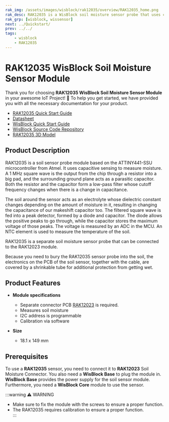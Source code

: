 ```yaml
---
rak_img: /assets/images/wisblock/rak12035/overview/RAK12035_home.png
rak_desc: RAK12035 is a WisBlock soil moisture sensor probe that uses capacitive sensing to measure the amount of moisture in the soil and the soil temperature.
rak_grp: [wisblock, wissensor]
next: ../Quickstart/
prev: ../../
tags:
    - wisblock
    - RAK12035
---
```



# RAK12035 WisBlock Soil Moisture Sensor Module

Thank you for choosing **RAK12035 WisBlock Soil Moisture Sensor Module** in your awesome IoT Project! 🎉 To help you get started, we have provided you with all the necessary documentation for your product.

* [RAK12035 Quick Start Guide](../Quickstart/)
* [Datasheet](../Datasheet/)
* <a href="../../Quickstart/" target="_blank">WisBlock Quick Start Guide</a>
* [WisBlock Source Code Repository](https://github.com/RAKWireless/WisBlock/)
* [RAK12035 3D Model](https://downloads.rakwireless.com/3D_File/WisBlock/3D_RAK12035.stp)

## Product Description

RAK12035 is a soil sensor probe module based on the ATTINY441-SSU microcontroller from Atmel. It uses capacitive sensing to measure moisture. A 1&nbsp;MHz square wave is the output from the chip through a resistor into a big pad, and the surrounding ground plane acts as a parasitic capacitor. Both the resistor and the capacitor form a low-pass filter whose cutoff frequency changes when there is a change in capacitance. 

The soil around the sensor acts as an electrolyte whose dielectric constant changes depending on the amount of moisture in it, resulting in changing the capacitance of our makeshift capacitor too. The filtered square wave is fed into a peak detector, formed by a diode and capacitor. The diode allows the positive peaks to go through, while the capacitor stores the maximum voltage of those peaks. The voltage is measured by an ADC in the MCU. An NTC element is used to measure the temperature of the soil.

RAK12035 is a separate soil moisture sensor probe that can be connected to the RAK12023 module.

Because you need to bury the RAK12035 sensor probe into the soil, the electronics on the PCB of the soil sensor, together with the cable, are covered by a shrinkable tube for additional protection from getting wet.

## Product Features

* **Module specifications**
    * Separate connector PCB [RAK12023](/Product-Categories/WisBlock/RAK12023/Overview/) is required.
    * Measures soil moisture
    * I2C address is programmable
    * Calibration via software

* **Size**
    * 18.1 x 149&nbsp;mm

## Prerequisites

To use a **RAK12035** sensor, you need to connect it to **RAK12023** Soil Moisture Connector. You also need a **WisBlock Base** to plug the module in. **WisBlock Base** provides the power supply for the soil sensor module. Furthermore, you need a **WisBlock Core** module to use the sensor.

:::warning ⚠️ WARNING    
- Make sure to fix the module with the screws to ensure a proper function. 
- The RAK12035 requires calibration to ensure a proper function.   
:::

